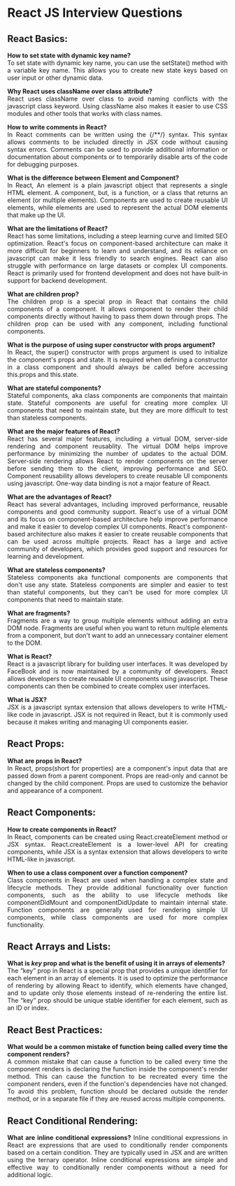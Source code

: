 # React JS Interview Questions

<div style="text-align: justify">

## React Basics:

**How to set state with dynamic key name?**  
To set state with dynamic key name, you can use the setState() method with a variable key name.
This allows you to create new state keys based on user input or other dynamic data.

**Why React uses className over class attribute?**  
React uses className over class to avoid naming conflicts with the javascript class keyword.
Using className also makes it easier to use CSS modules and other tools that works with class names.

**How to write comments in React?**  
In React comments can be written using the {/**/} syntax. This syntax allows comments to be included 
directly in JSX code without causing syntax errors. Comments can be used to provide additional 
information or documentation about components or to temporarily disable arts of the code for debugging
purposes.

**What is the difference between Element and Component?**  
In React, An element is a plain javascript object that represents a single HTML element. A component, 
but, is a function, or a class that returns an element (or multiple elements). Components are used to
create reusable UI elements, while elements are used to represent the actual DOM elements that make up
the UI.

**What are the limitations of React?**  
React has some limitations, including a steep learning curve and limited SEO optimization. React's focus
on component-based architecture can make it more difficult for beginners to learn and understand, and its
reliance on javascript can make it less friendly to search engines. React can also struggle with
performance on large datasets or complex UI components. React is primarily used for frontend development
and does not have built-in support for backend development.

**What are children prop?**  
The children prop is a special prop in React that contains the child components of a component. It allows
component to render their child components directly without having to pass them down through props. The
children prop can be used with any component, including functional components.

**What is the purpose of using super constructor with props argument?**  
In React, the super() constructor with props argument is used to initialize the component's props and
state. It is required when defining a constructor in a class component and should always be called 
before accessing this.props and this.state.

**What are stateful components?**  
Stateful components, aka class components are components that maintain state. Stateful components are
useful for creating more complex UI components that need to maintain state, but they are more difficult
to test than stateless components.

**What are the major features of React?**  
React has several major features, including a virtual DOM, server-side rendering and component reusablity.
The virtual DOM helps improve performance by minimizing the number of updates to the actual DOM. 
Server-side rendering allows React to render components on the server before sending them to the client,
improving performance and SEO. Component reusability allows developers to create reusable UI components 
using javascript. One-way data binding is not a major feature of React.

**What are the advantages of React?**  
React has several advantages, including improved performance, reusable components and good community
support. React's use of a virtual DOM and its focus on component-based architecture help improve
performance and make it easier to develop complex UI components. React's component-based architecture
also makes it easier to create reusable components that can be used across multiple projects. React has
a large and active community of developers, which provides good support and resources for learning and
development.

**What are stateless components?**  
Stateless components aka functional components are components that don't use any state. Stateless
components are simpler and easier to test than stateful components, but they can't be used for more
complex UI components that need to maintain state.

**What are fragments?**  
Fragments are a way to group multiple elements without adding an extra DOM node. Fragments are useful
when you want to return multiple elements from a component, but don't want to add an unnecessary
container element to the DOM.

**What is React?**  
React is a javascript library for building user interfaces. It was developed by FaceBook and is now
maintained by a community of developers. React allows developers to create reusable UI components using
javascript. These components can then be combined to create complex user interfaces.

**What is JSX?**  
JSX is a javascript syntax extension that allows developers to write HTML-like code in javascript. JSX is
not required in React, but it is commonly used because it makes writing and managing UI components easier.


## React Props:

**What are props in React?**  
In React, props(short for properties) are a component's input data that are passed down from a parent
component. Props are read-only and cannot be changed by the child component. Props are used to customize
the behavior and appearance of a component.


## React Components:

**How to create components in React?**  
In React, components can be created using React.createElement method or JSX syntax.
React.createElement is a lower-level API for creating components, while JSX is a syntax extension that
allows developers to write HTML-like in javascript.

**When to use a class component over a function component?**  
Class components in React are used when handling a complex state and lifecycle methods. They provide
additional functionality over function components, such as the ability to use lifecycle methods like
componentDidMount and componentDidUpdate to maintain internal state. Function components are generally
used for rendering simple UI components, while class components are used for more complex functionality.


## React Arrays and Lists:

**What is *key* prop and what is the benefit of using it in arrays of elements?**  
The “key” prop in React is a special prop that provides a unique identifier for each element in an array
of elements. It is used to optimize the performance of rendering by allowing React to identify, which 
elements have changed, and to update only those elements instead of re-rendering the entire list. The “key”
prop should be unique stable identifier for each element, such as an ID or index.


## React Best Practices:

**What would be a common mistake of function being called every time the component renders?**  
A common mistake that can cause a function to be called every time the component renders is declaring the
function inside the component's render method. This can cause the function to be recreated every time the
component renders, even if the function's dependencies have not changed. To avoid this problem, function
should be declared outside the render method, or in a separate file if they are reused across multiple
components.


## React Conditional Rendering:

**What are inline conditional expressions?**
Inline conditional expressions in React are expressions that are used to conditionally render components
based on a certain condition. They are typically used in JSX and are written using the ternary operator.
Inline conditional expressions are simple and effective way to conditionally render components without
a need for additional logic.

</div>
